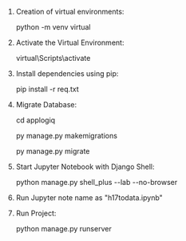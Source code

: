 1) Creation of virtual environments:

   python -m venv virtual

2) Activate the Virtual Environment:
   
   virtual\Scripts\activate

3) Install dependencies using pip:		

   pip install -r req.txt

4) Migrate Database:

   cd applogiq
   	
   py manage.py makemigrations

   py manage.py migrate


5) Start Jupyter Notebook with Django Shell:
   
   python manage.py shell_plus --lab --no-browser

6) Run Jupyter note name as "h17todata.ipynb"
   
7) Run Project:

   python manage.py runserver


   
   

